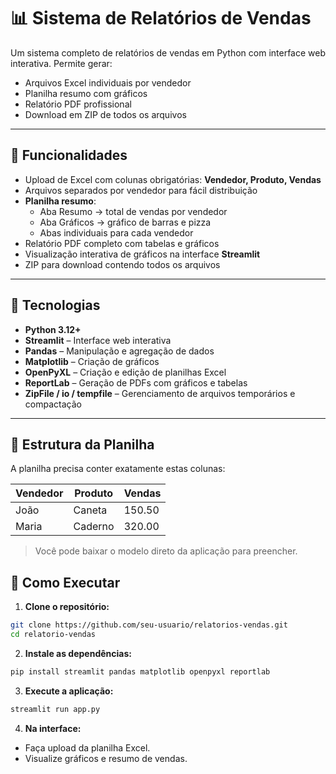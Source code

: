 # 📊 Sistema de Relatórios de Vendas

Um sistema completo de relatórios de vendas em Python com interface web interativa. Permite gerar:

- Arquivos Excel individuais por vendedor  
- Planilha resumo com gráficos  
- Relatório PDF profissional  
- Download em ZIP de todos os arquivos  

---

## 🔹 Funcionalidades

- Upload de Excel com colunas obrigatórias: **Vendedor, Produto, Vendas**  
- Arquivos separados por vendedor para fácil distribuição  
- **Planilha resumo**:  
  - Aba Resumo → total de vendas por vendedor  
  - Aba Gráficos → gráfico de barras e pizza  
  - Abas individuais para cada vendedor  
- Relatório PDF completo com tabelas e gráficos  
- Visualização interativa de gráficos na interface **Streamlit**  
- ZIP para download contendo todos os arquivos  

---

## 🔹 Tecnologias

- **Python 3.12+**  
- **Streamlit** – Interface web interativa  
- **Pandas** – Manipulação e agregação de dados  
- **Matplotlib** – Criação de gráficos  
- **OpenPyXL** – Criação e edição de planilhas Excel  
- **ReportLab** – Geração de PDFs com gráficos e tabelas  
- **ZipFile / io / tempfile** – Gerenciamento de arquivos temporários e compactação  

---

## 🔹 Estrutura da Planilha

A planilha precisa conter exatamente estas colunas:

| Vendedor | Produto | Vendas |
|----------|--------|--------|
| João     | Caneta | 150.50 |
| Maria    | Caderno| 320.00 |

> Você pode baixar o modelo direto da aplicação para preencher.

## 🔹 Como Executar

1. **Clone o repositório:**

```bash
git clone https://github.com/seu-usuario/relatorios-vendas.git
cd relatorio-vendas
```

2. **Instale as dependências:**
```bash
pip install streamlit pandas matplotlib openpyxl reportlab
```

3. **Execute a aplicação:**

```bash
streamlit run app.py
```

4. **Na interface:**
- Faça upload da planilha Excel.
- Visualize gráficos e resumo de vendas.
